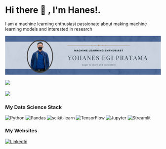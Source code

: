 # Hi there 👋 , I'm Hanes!.
I am a machine learning enthusiast passionate about making machine learning models and interested in research

<img src="https://github.com/hanesegi/hanesegi/blob/6fdfe2959b7c8551c08c21251e9376b0222b8095/yohanesegiprofile.png" >
 

</details>
<p>
 <img src="https://github-readme-stats.vercel.app/api?username=hanesegi&theme=synthwave&show_icons=true&count_private=true">
    <br></br>
 <img src="https://github-readme-stats.vercel.app/api/top-langs/?username=hanesegi&theme=tokyonight"/>
 
</p>



### My Data Science Stack
![Python](https://img.shields.io/badge/python-3670A0?style=for-the-badge&logo=python&logoColor=ffdd54)
![Pandas](https://img.shields.io/badge/pandas-%23150458.svg?style=for-the-badge&logo=pandas&logoColor=white)
![scikit-learn](https://img.shields.io/badge/scikit--learn-%23F7931E.svg?style=for-the-badge&logo=scikit-learn&logoColor=white) 
![TensorFlow](https://img.shields.io/badge/TensorFlow-%23FF6F00.svg?style=for-the-badge&logo=TensorFlow&logoColor=white)
![Jupyter](https://img.shields.io/static/v1?style=for-the-badge&message=Jupyter&color=F37626&logo=Jupyter&logoColor=FFFFFF&label=)
![Streamlit](https://img.shields.io/static/v1?style=for-the-badge&message=Streamlit&color=FF4B4B&logo=Streamlit&logoColor=FFFFFF&label=)

### My Websites
[![LinkedIn](https://img.shields.io/badge/linkedin-%231E77B5.svg?&style=for-the-badge&logo=linkedin&logoColor=white)](https://www.linkedin.com/in/yohanesegipratamayudoutomo/)
